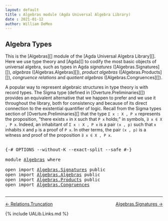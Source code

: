 ```yaml
---
layout: default
title : Algebras module (Agda Universal Algebra Library)
date : 2021-01-12
author: William DeMeo
---
```


## <a id="algebra-types">Algebra Types</a>

This is the [Algebras][] module of the [Agda Universal Algebra Library][]. Here we use type theory and [Agda][] to codify the most basic objects of universal algebra, such as types in Agda *signatures* ([Algebras.Signatures][]), *algebras* ([Algebras.Algebras][]), *product algebras* ([Algebras.Products][]), *congruence relations* and *quotient algebras* ([Algebras.Congruences][]).


A popular way to represent algebraic structures in type theory is with record types.  The Sigma type (defined in [Overture.Preliminaries][]) provides an equivalent alternative that we happen to prefer and we use it throughout the library, both for consistency and because of its direct connection to the existential quantifier of logic. Recall from the Sigma types section of [Overture.Preliminaries][] that the type `Σ x ꞉ X , P x` represents the proposition, "there exists `x` in `X` such that `P x` holds;" in symbols, `∃ x ∈ X , P x`.  Indeed, an inhabitant of `Σ x ꞉ X , P x` is a pair `(x , p)` such that `x` inhabits `X` and `p` is a proof of `P x`. In other terms, the pair `(x , p)` is a witness and proof of the proposition `∃ x ∈ X , P x`.




<pre class="Agda">

<a id="1322" class="Symbol">{-#</a> <a id="1326" class="Keyword">OPTIONS</a> <a id="1334" class="Pragma">--without-K</a> <a id="1346" class="Pragma">--exact-split</a> <a id="1360" class="Pragma">--safe</a> <a id="1367" class="Symbol">#-}</a>

<a id="1372" class="Keyword">module</a> <a id="1379" href="Algebras.html" class="Module">Algebras</a> <a id="1388" class="Keyword">where</a>

<a id="1395" class="Keyword">open</a> <a id="1400" class="Keyword">import</a> <a id="1407" href="Algebras.Signatures.html" class="Module">Algebras.Signatures</a> <a id="1427" class="Keyword">public</a>
<a id="1434" class="Keyword">open</a> <a id="1439" class="Keyword">import</a> <a id="1446" href="Algebras.Algebras.html" class="Module">Algebras.Algebras</a> <a id="1464" class="Keyword">public</a>
<a id="1471" class="Keyword">open</a> <a id="1476" class="Keyword">import</a> <a id="1483" href="Algebras.Products.html" class="Module">Algebras.Products</a> <a id="1501" class="Keyword">public</a>
<a id="1508" class="Keyword">open</a> <a id="1513" class="Keyword">import</a> <a id="1520" href="Algebras.Congruences.html" class="Module">Algebras.Congruences</a>

</pre>

-------------------------------------

[← Relations.Truncation](Relations.Truncation.html)
<span style="float:right;">[Algebras.Signatures →](Algebras.Signatures.html)</span>

{% include UALib.Links.md %}
